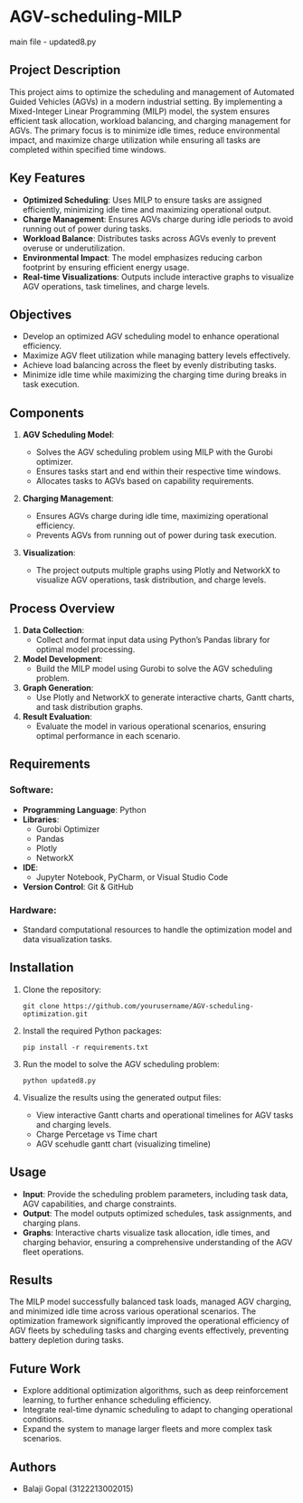 # AGV-scheduling-MILP

main file - updated8.py

## Project Description
This project aims to optimize the scheduling and management of Automated Guided Vehicles (AGVs) in a modern industrial setting. By implementing a Mixed-Integer Linear Programming (MILP) model, the system ensures efficient task allocation, workload balancing, and charging management for AGVs. The primary focus is to minimize idle times, reduce environmental impact, and maximize charge utilization while ensuring all tasks are completed within specified time windows.

## Key Features
- **Optimized Scheduling**: Uses MILP to ensure tasks are assigned efficiently, minimizing idle time and maximizing operational output.
- **Charge Management**: Ensures AGVs charge during idle periods to avoid running out of power during tasks.
- **Workload Balance**: Distributes tasks across AGVs evenly to prevent overuse or underutilization.
- **Environmental Impact**: The model emphasizes reducing carbon footprint by ensuring efficient energy usage.
- **Real-time Visualizations**: Outputs include interactive graphs to visualize AGV operations, task timelines, and charge levels.

## Objectives
- Develop an optimized AGV scheduling model to enhance operational efficiency.
- Maximize AGV fleet utilization while managing battery levels effectively.
- Achieve load balancing across the fleet by evenly distributing tasks.
- Minimize idle time while maximizing the charging time during breaks in task execution.

## Components
1. **AGV Scheduling Model**: 
    - Solves the AGV scheduling problem using MILP with the Gurobi optimizer.
    - Ensures tasks start and end within their respective time windows.
    - Allocates tasks to AGVs based on capability requirements.
  
2. **Charging Management**: 
    - Ensures AGVs charge during idle time, maximizing operational efficiency.
    - Prevents AGVs from running out of power during task execution.

3. **Visualization**: 
    - The project outputs multiple graphs using Plotly and NetworkX to visualize AGV operations, task distribution, and charge levels.

## Process Overview
1. **Data Collection**: 
    - Collect and format input data using Python’s Pandas library for optimal model processing.
2. **Model Development**: 
    - Build the MILP model using Gurobi to solve the AGV scheduling problem.
3. **Graph Generation**: 
    - Use Plotly and NetworkX to generate interactive charts, Gantt charts, and task distribution graphs.
4. **Result Evaluation**: 
    - Evaluate the model in various operational scenarios, ensuring optimal performance in each scenario.

## Requirements

### Software:
- **Programming Language**: Python
- **Libraries**: 
    - Gurobi Optimizer
    - Pandas
    - Plotly
    - NetworkX
- **IDE**: 
    - Jupyter Notebook, PyCharm, or Visual Studio Code
- **Version Control**: Git & GitHub

### Hardware:
- Standard computational resources to handle the optimization model and data visualization tasks.

## Installation

1. Clone the repository:
    ```
    git clone https://github.com/yourusername/AGV-scheduling-optimization.git
    ```

2. Install the required Python packages:
    ```
    pip install -r requirements.txt
    ```

3. Run the model to solve the AGV scheduling problem:
    ```
    python updated8.py
    ```

4. Visualize the results using the generated output files:
    - View interactive Gantt charts and operational timelines for AGV tasks and charging levels.
    - Charge Percetage vs Time chart
    - AGV scehudle gantt chart (visualizing timeline)

## Usage
- **Input**: Provide the scheduling problem parameters, including task data, AGV capabilities, and charge constraints.
- **Output**: The model outputs optimized schedules, task assignments, and charging plans.
- **Graphs**: Interactive charts visualize task allocation, idle times, and charging behavior, ensuring a comprehensive understanding of the AGV fleet operations.

## Results
The MILP model successfully balanced task loads, managed AGV charging, and minimized idle time across various operational scenarios. The optimization framework significantly improved the operational efficiency of AGV fleets by scheduling tasks and charging events effectively, preventing battery depletion during tasks.

## Future Work
- Explore additional optimization algorithms, such as deep reinforcement learning, to further enhance scheduling efficiency.
- Integrate real-time dynamic scheduling to adapt to changing operational conditions.
- Expand the system to manage larger fleets and more complex task scenarios.

## Authors
- Balaji Gopal (3122213002015)
